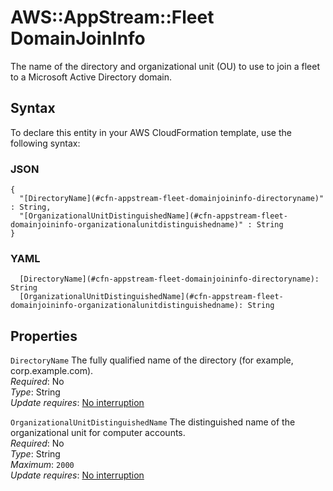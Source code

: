 # AWS::AppStream::Fleet DomainJoinInfo<a name="aws-properties-appstream-fleet-domainjoininfo"></a>

The name of the directory and organizational unit \(OU\) to use to join a fleet to a Microsoft Active Directory domain\.

## Syntax<a name="aws-properties-appstream-fleet-domainjoininfo-syntax"></a>

To declare this entity in your AWS CloudFormation template, use the following syntax:

### JSON<a name="aws-properties-appstream-fleet-domainjoininfo-syntax.json"></a>

```
{
  "[DirectoryName](#cfn-appstream-fleet-domainjoininfo-directoryname)" : String,
  "[OrganizationalUnitDistinguishedName](#cfn-appstream-fleet-domainjoininfo-organizationalunitdistinguishedname)" : String
}
```

### YAML<a name="aws-properties-appstream-fleet-domainjoininfo-syntax.yaml"></a>

```
  [DirectoryName](#cfn-appstream-fleet-domainjoininfo-directoryname): String
  [OrganizationalUnitDistinguishedName](#cfn-appstream-fleet-domainjoininfo-organizationalunitdistinguishedname): String
```

## Properties<a name="aws-properties-appstream-fleet-domainjoininfo-properties"></a>

`DirectoryName` <a name="cfn-appstream-fleet-domainjoininfo-directoryname"></a>
The fully qualified name of the directory \(for example, corp\.example\.com\)\.  
_Required_: No  
_Type_: String  
_Update requires_: [No interruption](https://docs.aws.amazon.com/AWSCloudFormation/latest/UserGuide/using-cfn-updating-stacks-update-behaviors.html#update-no-interrupt)

`OrganizationalUnitDistinguishedName` <a name="cfn-appstream-fleet-domainjoininfo-organizationalunitdistinguishedname"></a>
The distinguished name of the organizational unit for computer accounts\.  
_Required_: No  
_Type_: String  
_Maximum_: `2000`  
_Update requires_: [No interruption](https://docs.aws.amazon.com/AWSCloudFormation/latest/UserGuide/using-cfn-updating-stacks-update-behaviors.html#update-no-interrupt)
